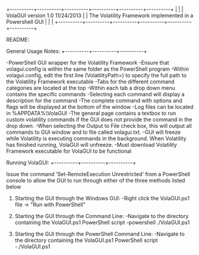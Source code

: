 +----------+----------+----------+----------+----------+----------+
|								  |
|		  VolaGUI version 1.0 11/24/2013		  |
|    The Volatility Framework implemented in a Powershell GUI	  |
|								  |
+----------+----------+----------+----------+----------+----------+

README:

General Usage Notes:
+----------+----------+----------+

-PowerShell GUI wrapper for the Volatility Framework
-Ensure that volagui.config is within the same folder as the PowerShell program
-Within volagui.config, edit the first line (VolatilityPath=) to specify the full path to the Volatility Framework executable
-Tabs for the different command categories are located at the top
-Within each tab a drop down menu contains the specific commands
-Selecting each command will display a description for the command
-The complete command with options and flags will be displayed at the bottom of the window
-Log files can be located in %APPDATA%\VolaGUI
-The general page contains a textbox to run custom volatility commands if the GUI does not provide the command in the drop down. 
-When selecting the Output to File check box, this will output all commands to GUI window and to file called volagui.txt.
-GUI will freeze while Volatility is executing commands in the background. When Volatility has finished running, VolaGUI will unfreeze.
-Must download Volatility Framework executable for VolaGUI to be functional



Running VolaGUI:
+----------+----------+----------+

Issue the command 'Set-RemoteExecution Unrestricted' from a PowerShell console to allow the GUI to run through
either of the three methods listed below

1.  Starting the GUI through the Windows GUI:
	-Right click the VolaGUI.ps1 file -> "Run with PowerShell"

2.  Starting the GUI through the Command Line:
	-Navigate to the directory containing the VolaGUI.ps1 PowerShell script
	-powershell ./VolaGUI.ps1

3.  Starting the GUI through the PowerShell Command Line:
	-Navigate to the directory containing the VolaGUI.ps1 PowerShell script
	-./VolaGUI.ps1
